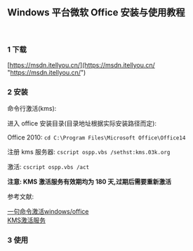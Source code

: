 ## Windows 平台微软 Office 安装与使用教程  

​    

### 1 下载

[https://msdn.itellyou.cn/](https://msdn.itellyou.cn/ "https://msdn.itellyou.cn/")  

### 2 安装  

命令行激活(kms):  

进入 office 安装目录(目录地址根据实际安装路径而定):  

Office 2010:  `cd C:\Program Files\Microsoft Office\Office14`    

注册 kms 服务器:  `cscript ospp.vbs /sethst:kms.03k.org`  

激活:  `cscript ospp.vbs /act`  

**注意: KMS 激活服务有效期均为 180 天,过期后需要重新激活**

参考文献:  

[一句命令激活windows/office](https://03k.org/kms.html "https://03k.org/kms.html")  
[KMS激活服务](https://kms.library.hk/archives/kms.html "https://kms.library.hk/archives/kms.html")  

### 3 使用  

